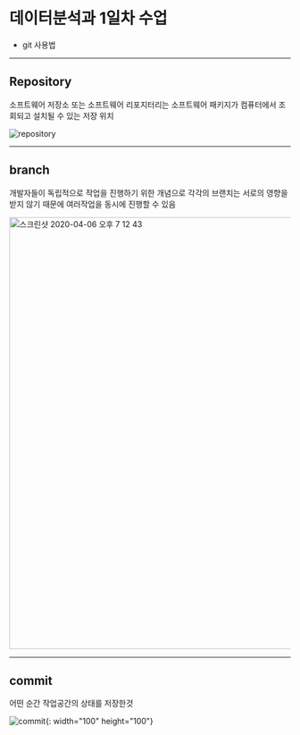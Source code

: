 # 데이터분석과 1일차 수업 
* git 사용법

***
## Repository
소프트웨어 저장소 또는 소프트웨어 리포지터리는 소프트웨어 패키지가 컴퓨터에서 조회되고 설치될 수 있는 저장 위치

![repository](https://user-images.githubusercontent.com/41403898/78546185-f3f9f300-7837-11ea-8933-63033794d9c4.png)

***
## branch
개발자들이 독립적으로 작업을 진행하기 위한 개념으로 각각의 브랜치는 서로의 영향을 받지 않기 때문에 여러작업을 동시에 진행할 수 있음

<img width="773" alt="스크린샷 2020-04-06 오후 7 12 43" src="https://user-images.githubusercontent.com/41403898/78547803-9f0bac00-783a-11ea-84a2-50a9b6343c44.png">

***
## commit
어떤 순간 작업공간의 상태를 저장한것

![commit](https://user-images.githubusercontent.com/41403898/78548222-65877080-783b-11ea-8a7e-5718e4a80510.png){: width="100" height="100"}
